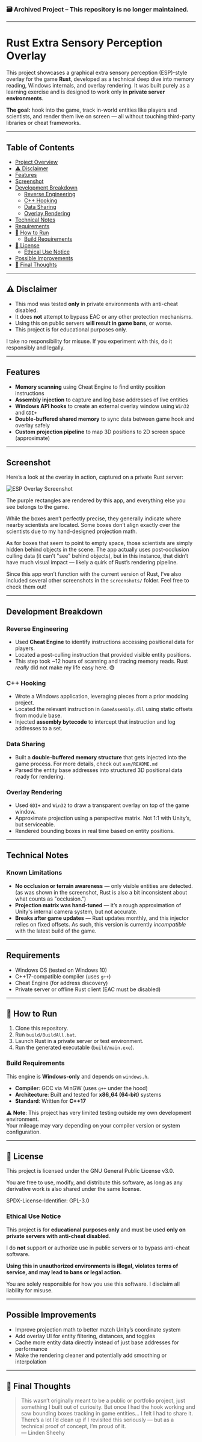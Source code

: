 ### 🗃️ Archived Project – This repository is no longer maintained.

---

# Rust Extra Sensory Perception Overlay

This project showcases a graphical extra sensory perception (ESP)-style overlay for the game **Rust**, developed as a technical deep dive into memory reading, Windows internals, and overlay rendering. It was built purely as a learning exercise and is designed to work only in **private server environments**.

**The goal:** hook into the game, track in-world entities like players and scientists, and render them live on screen — all without touching third-party libraries or cheat frameworks.

---

## Table of Contents

- [Project Overview](#rust-extra-sensory-perception-overlay)
- [⚠️ Disclaimer](#disclaimer)
- [Features](#features)
- [Screenshot](#screenshot)
- [Development Breakdown](#development-breakdown)
  - [Reverse Engineering](#reverse-engineering)
  - [C++ Hooking](#cpp-hooking)
  - [Data Sharing](#data-sharing)
  - [Overlay Rendering](#overlay-rendering)
- [Technical Notes](#technical-notes)
- [Requirements](#requirements)
- [🚀 How to Run](#how-to-run)
  - [Build Requirements](#build-requirements)
- [📄 License](#license)
  - [Ethical Use Notice](#ethical-use-notice)
- [Possible Improvements](#possible-improvements)
- [📝 Final Thoughts](#final-thoughts)

---

<h2 id="disclaimer">⚠️ Disclaimer</h2>

- This mod was tested **only** in private environments with anti-cheat disabled.
- It does **not** attempt to bypass EAC or any other protection mechanisms.
- Using this on public servers **will result in game bans**, or worse.
- This project is for educational purposes only.

I take no responsibility for misuse. If you experiment with this, do it responsibly and legally.

---

<h2 id="features">Features</h2>

- **Memory scanning** using Cheat Engine to find entity position instructions
- **Assembly injection** to capture and log base addresses of live entities
- **Windows API hooks** to create an external overlay window using `Win32` and `GDI+`
- **Double-buffered shared memory** to sync data between game hook and overlay safely
- **Custom projection pipeline** to map 3D positions to 2D screen space (approximate)

---

<h2 id="screenshot">Screenshot</h2>

Here’s a look at the overlay in action, captured on a private Rust server:

![ESP Overlay Screenshot](screenshots/RustESPDemoScreenshot.png)

The purple rectangles are rendered by this app, and everything else you see belongs to the game.

While the boxes aren’t perfectly precise, they generally indicate where nearby scientists are located. Some boxes don’t align exactly over the scientists due to my hand-designed projection math. 

As for boxes that seem to point to empty space, those scientists are simply hidden behind objects in the scene. The app actually uses post-occlusion culling data (it can't "see" behind objects), but in this instance, that didn’t have much visual impact — likely a quirk of Rust’s rendering pipeline.

Since this app won’t function with the current version of Rust, I’ve also included several other screenshots in the `screenshots/` folder. Feel free to check them out!

---

<h2 id="development-breakdown">Development Breakdown</h2>

<h3 id="reverse-engineering">Reverse Engineering</h3>

- Used **Cheat Engine** to identify instructions accessing positional data for players.
- Located a post-culling instruction that provided visible entity positions.
- This step took ~12 hours of scanning and tracing memory reads. Rust *really* did not make my life easy here. 😅

<h3 id="cpp-hooking">C++ Hooking</h3>

- Wrote a Windows application, leveraging pieces from a prior modding project.
- Located the relevant instruction in `GameAssembly.dll` using static offsets from module base.
- Injected **assembly bytecode** to intercept that instruction and log addresses to a set.

<h3 id="data-sharing">Data Sharing</h3>

- Built a **double-buffered memory structure** that gets injected into the game process. For more details, check out `asm/README.md`
- Parsed the entity base addresses into structured 3D positional data ready for rendering.

<h3 id="overlay-rendering">Overlay Rendering</h3>

- Used `GDI+` and `Win32` to draw a transparent overlay on top of the game window.
- Approximate projection using a perspective matrix. Not 1:1 with Unity’s, but serviceable.
- Rendered bounding boxes in real time based on entity positions.

---

<h2 id="technical-notes">Technical Notes</h2>

### Known Limitations
- **No occlusion or terrain awareness** — only visible entities are detected. (as was shown in the screenshot, Rust is also a bit inconsistent about what counts as "occlusion.")
- **Projection matrix was hand-tuned** — it’s a rough approximation of Unity's internal camera system, but not accurate.
- **Breaks after game updates** — Rust updates monthly, and this injector relies on fixed offsets. As such, this version is currently *incompatible* with the latest build of the game.

---

<h2 id="requirements">Requirements</h2>

- Windows OS (tested on Windows 10)
- C++17-compatible compiler (uses `g++`)
- Cheat Engine (for address discovery)
- Private server or offline Rust client (EAC must be disabled)

---

<h2 id="how-to-run">🚀 How to Run</h2>

1. Clone this repository.
2. Run `build/BuildAll.bat`.
3. Launch Rust in a private server or test environment.
4. Run the generated executable (`build/main.exe`).

<h3 id="build-requirements">Build Requirements</h3>

This engine is **Windows-only** and depends on `windows.h`.

- **Compiler**: GCC via MinGW (uses `g++` under the hood)
- **Architecture**: Built and tested for **x86_64 (64-bit)** systems
- **Standard**: Written for **C++17**

⚠️ **Note**: This project has very limited testing outside my own development environment.  
Your mileage may vary depending on your compiler version or system configuration.

---

<h2 id="license">📄 License</h2>

This project is licensed under the GNU General Public License v3.0.

You are free to use, modify, and distribute this software, as long as any derivative work is also shared under the same license.

SPDX-License-Identifier: GPL-3.0

<h3 id="ethical-use-notice">Ethical Use Notice</h3>

This project is for **educational purposes only** and must be used **only on private servers with anti-cheat disabled**.

I do **not** support or authorize use in public servers or to bypass anti-cheat software.  

**Using this in unauthorized environments is illegal, violates terms of service, and may lead to bans or legal action.**

You are solely responsible for how you use this software. I disclaim all liability for misuse.

---

<h2 id="possible-improvements">Possible Improvements</h2>

- Improve projection math to better match Unity’s coordinate system
- Add overlay UI for entity filtering, distances, and toggles
- Cache more entity data directly instead of just base addresses for performance
- Make the rendering cleaner and potentially add smoothing or interpolation

---

<h2 id="final-thoughts">📝 Final Thoughts</h2>

> This wasn’t originally meant to be a public or portfolio project, just something I built out of curiosity. But once I had the hook working and saw bounding boxes tracking in game entities... I felt I had to share it.  
> There’s a lot I’d clean up if I revisited this seriously — but as a technical proof of concept, I’m proud of it.  
> — Linden Sheehy
